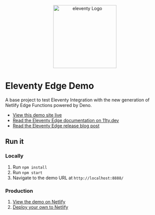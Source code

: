 <p align="center"><img src="https://www.11ty.dev/img/logo-github.svg" width="200" height="200" alt="eleventy Logo"></p>

# Eleventy Edge Demo

A base project to test Eleventy Integration with the new generation of Netlify Edge Functions powered by Deno.

* [View this demo site live](https://demo-eleventy-edge.netlify.app/)
* [Read the Eleventy Edge documentation on 11ty.dev](https://www.11ty.dev/docs/plugins/edge/)
* [Read the Eleventy Edge release blog post](https://www.11ty.dev/blog/eleventy-edge/)

## Run it

### Locally

1. Run `npm install`
1. Run `npm start`
1. Navigate to the demo URL at `http://localhost:8888/`

### Production

1. [View the demo on Netlify](https://demo-eleventy-edge.netlify.app)
1. [Deploy your own to Netlify](https://app.netlify.com/start/deploy?repository=https://github.com/11ty/demo-eleventy-edge)